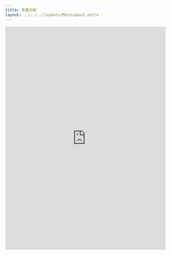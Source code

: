 ```yaml
---
title: 多重边框
layout: ../../../layouts/MainLayout.astro
---
```


<iframe height="700" style="width: 100%;" scrolling="no" title="多重边框" src="https://codepen.io/javascriptfield/embed/vYREPoE?default-tab=result" frameborder="no" loading="lazy" allowtransparency="true" allowfullscreen="true">
  See the Pen <a href="https://codepen.io/javascriptfield/pen/vYREPoE">
  多重边框</a> by ye (<a href="https://codepen.io/javascriptfield">@javascriptfield</a>)
  on <a href="https://codepen.io">CodePen</a>.
</iframe>
